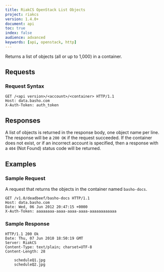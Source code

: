 ```yaml
---
title: RiakCS OpenStack List Objects
project: riakcs
version: 1.4.0+
document: api
toc: true
index: false
audience: advanced
keywords: [api, openstack, http]
---
```


Returns a list of objects (all or up to 1,000) in a container.

## Requests

### Request Syntax

```http
GET /<api version>/<account>/<container> HTTP/1.1
Host: data.basho.com
X-Auth-Token: auth_token
```

## Responses

A list of objects is returned in the response body, one object name
per line. The response will be a `200 OK` if the request succeeded. If
the container does not exist, or if an incorrect account is specified,
then a response with a `404` (Not Found) status code will be returned.

## Examples

### Sample Request

A request that returns the objects in the container named `basho-docs`.

```http
GET /v1.0/deadbeef/basho-docs HTTP/1.1
Host: data.basho.com
Date: Wed, 06 Jun 2012 20:47:15 +0000
X-Auth-Token: aaaaaaaa-aaaa-aaaa-aaaa-aaaaaaaaaaaa
```

### Sample Response

```http
HTTP/1.1 200 Ok
Date: Thu, 07 Jun 2010 18:50:19 GMT
Server: RiakCS
Content-Type: text/plain; charset=UTF-8
Content-Length: 28

    scheduleQ1.jpg
    scheduleQ2.jpg
```
